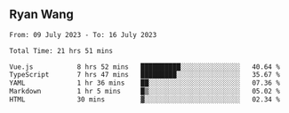 ## Ryan Wang

<!--START_SECTION:waka-->

```txt
From: 09 July 2023 - To: 16 July 2023

Total Time: 21 hrs 51 mins

Vue.js           8 hrs 52 mins   ██████████░░░░░░░░░░░░░░░   40.64 %
TypeScript       7 hrs 47 mins   █████████░░░░░░░░░░░░░░░░   35.67 %
YAML             1 hr 36 mins    ██░░░░░░░░░░░░░░░░░░░░░░░   07.36 %
Markdown         1 hr 5 mins     █▒░░░░░░░░░░░░░░░░░░░░░░░   05.02 %
HTML             30 mins         ▓░░░░░░░░░░░░░░░░░░░░░░░░   02.34 %
```

<!--END_SECTION:waka-->

